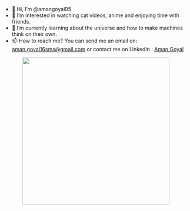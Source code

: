 - 👋 Hi, I’m @amangoyal05
- 👀 I’m interested in watching cat videos, anime and enjoying time with friends.
- 🌱 I’m currently learning about the universe and how to make machines think on their own.
- 📫 How to reach me? You can send me an email on: aman.goyal16sms@gmail.com or contact me on LinkedIn : <a href = "https://www.linkedin.com/in/amangoyal05/">Aman Goyal</a>
<center>
<img align="center" src="https://github-readme-stats.vercel.app/api?username=amangoyal05&show_icons=true&theme=ADD_THEME_HERE" width="400">
</center>
<!--- 
amangoyal05/amangoyal05 is a ✨ special ✨ repository because its `README.md` (this file) appears on your GitHub profile.
You can click the Preview link to take a look at your changes.
--->
</body>
